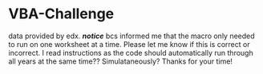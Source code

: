 # VBA-Challenge

data provided by edx. ***notice*** bcs informed me that the macro only needed to run on one worksheet at a time. Please let me know if this is correct or incorrect. I read instructions as the code should automatically run through all years at the same time?? Simulataneously? Thanks for your time!
